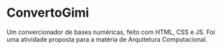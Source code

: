 # ConvertoGimi
Um convercionador de bases numéricas, feito com HTML, CSS e JS. Foi uma atividade proposta para a matéria de Arquitetura Computacional.
